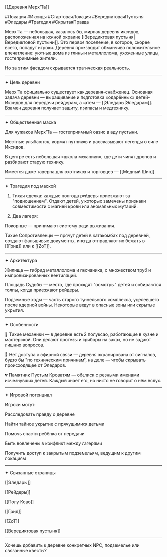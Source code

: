 [[Деревня Мерх’Та]]

#Локация #Иксиды #СтартоваяЛокация #ВередиктоваяПустыня #Эледары #Трагедия #СкрытаяПравда

Мерх’Та — небольшая, казалось бы, мирная деревня иксидов, расположенная на южной окраине [[Вередиктовая пустыня|Вередиктовой пустыни]]. Это первое поселение, в которое, скорее всего, попадут игроки. Деревня производит обманчиво положительное впечатление: уютные дома из глины и металлолома, ухоженные улицы, гостеприимные жители.

Но за этим фасадом скрывается трагическая реальность.


---

✦ Цель деревни

Мерх’Та официально существует как деревня-снабженец. Основная задача деревни — выращивание и подготовка «одарённых» детей-Иксидов для передачи рейдерам, а затем — [[Эледары|Эледарам]]. Взамен деревня получает защиту, припасы и медтехнику.


---

✦ Общественная маска

Для чужаков Мерх’Та — гостеприимный оазис в аду пустыни.

Местные улыбаются, кормят путников и рассказывают легенды о силе Иксидов.

В центре есть небольшая «школа механики», где дети чинят дронов и разбирают старую технику.

Имеется даже таверна для охотников и торговцев — [[Медный Шип]].



---

✦ Трагедия под маской

1. Тихая сделка: каждые полгода рейдеры приезжают за "подношением". Отдают детей, у которых замечены признаки совместимости с магией крови или аномальных мутаций.


2. Два лагеря:

Покорные — принимают систему ради выживания.

Тихие Сопротивленцы — прячут детей в катакомбах под деревней, создают фальшивые документы, иногда отправляют их бежать в [[Грид]] или к [[ZoT]].





---

✦ Архитектура

Жилища — гибрид металлолома и песчаника, с множеством труб и импровизированных вентиляций.

Площадь Судьбы — место, где проходят "осмотры" детей и собираются толпы, когда приезжают рейдеры.

Подземные ходы — часть старого туннельного комплекса, уцелевшего после ядерной войны. Некоторые ведут в опасные зоны или скрытые укрытия.



---

✦ Особенности

🔧 Тихие механики — в деревне есть 2 полуксао, работающие в кузне и мастерской. Они делают протезы и приборы на заказ, но не задают лишних вопросов.

🪫 Нет доступа к эфирной связи — деревня экранирована от сигналов, будто бы "по техническим причинам", на деле — чтобы скрывать происходящее от Эледаров.

💔 Памятник Пустым Кроватям — обелиск с резными именами исчезнувших детей. Каждый знает его, но никто не говорит о нём вслух.



---

✦ Игровой потенциал

Игроки могут:

Расследовать правду о деревне

Найти тайное укрытие с прячущимися детьми

Помочь спасти ребёнка от передачи

Быть вовлечены в конфликт между лагерями

Получить доступ к закрытым подземельям, ведущим к другим локациям




---

✦ Связанные страницы

[[Эледары]]

[[Рейдеры]]

[[Полу Ксао]]

[[Грид]]

[[ZoT]]

[[Вередиктовая пустыня]]



---

Хочешь добавить к деревне конкретных NPC, подземелье или связанные квесты?

